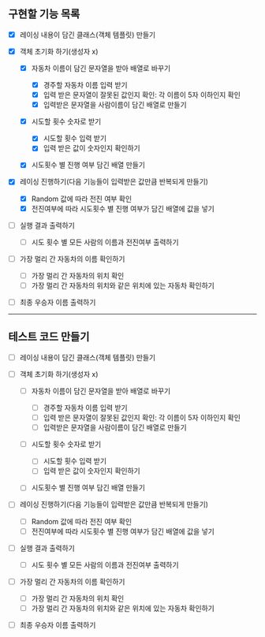 **구현할 기능 목록**
---
- [x] 레이싱 내용이 담긴 클래스(객체 템플릿) 만들기

- [x] 객체 초기화 하기(생성자 x)
  - [x] 자동차 이름이 담긴 문자열을 받아 배열로 바꾸기
    - [x] 경주할 자동차 이름 입력 받기
    - [x] 입력 받은 문자열이 잘못된 값인지 확인: 각 이름이 5자 이하인지 확인
    - [x] 입력받은 문자열을 사람이름이 담긴 배열로 만들기

  - [x] 시도할 횟수 숫자로 받기
    - [x] 시도할 횟수 입력 받기
    - [x] 입력 받은 값이 숫자인지 확인하기

  - [x] 시도횟수 별 진행 여부 담긴 배열 만들기
  

- [x] 레이싱 진행하기(다음 기능들이 입력받은 값만큼 반복되게 만들기)
  - [x] Random 값에 따라 전진 여부 확인
  - [x] 전진여부에 따라 시도횟수 별 진행 여부가 담긴 배열에 값을 넣기

- [ ] 실행 결과 출력하기
  - [ ] 시도 횟수 별 모든 사람의 이름과 전진여부 출력하기

- [ ] 가장 멀리 간 자동차의 이름 확인하기
  - [ ] 가장 멀리 간 자동차의 위치 확인
  - [ ] 가장 멀리 간 자동차의 위치와 같은 위치에 있는 자동차 확인하기
- [ ] 최종 우승자 이름 출력하기

---
**테스트 코드 만들기** 
---

- [ ] 레이싱 내용이 담긴 클래스(객체 템플릿) 만들기

- [ ] 객체 초기화 하기(생성자 x)
  - [ ] 자동차 이름이 담긴 문자열을 받아 배열로 바꾸기
    - [ ] 경주할 자동차 이름 입력 받기
    - [ ] 입력 받은 문자열이 잘못된 값인지 확인: 각 이름이 5자 이하인지 확인
    - [ ] 입력받은 문자열을 사람이름이 담긴 배열로 만들기

  - [ ] 시도할 횟수 숫자로 받기
    - [ ] 시도할 횟수 입력 받기
    - [ ] 입력 받은 값이 숫자인지 확인하기

  - [ ] 시도횟수 별 진행 여부 담긴 배열 만들기
  

- [ ] 레이싱 진행하기(다음 기능들이 입력받은 값만큼 반복되게 만들기)
  - [ ] Random 값에 따라 전진 여부 확인
  - [ ] 전진여부에 따라 시도횟수 별 진행 여부가 담긴 배열에 값을 넣기

- [ ] 실행 결과 출력하기
  - [ ] 시도 횟수 별 모든 사람의 이름과 전진여부 출력하기

- [ ] 가장 멀리 간 자동차의 이름 확인하기
  - [ ] 가장 멀리 간 자동차의 위치 확인
  - [ ] 가장 멀리 간 자동차의 위치와 같은 위치에 있는 자동차 확인하기
- [ ] 최종 우승자 이름 출력하기
